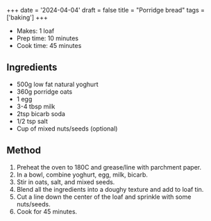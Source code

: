 +++
date = '2024-04-04'
draft = false
title = "Porridge bread"
tags = ['baking']
+++

- Makes: 1 loaf
- Prep time: 10 minutes
- Cook time: 45 minutes

## Ingredients
- 500g low fat natural yoghurt
- 360g porridge oats
- 1 egg
- 3-4 tbsp milk
- 2tsp bicarb soda
- 1/2 tsp salt
- Cup of mixed nuts/seeds (optional)

## Method
1. Preheat the oven to 180C and grease/line with parchment paper.
2. In a bowl, combine yoghurt, egg, milk, bicarb.
3. Stir in oats, salt, and mixed seeds.
4. Blend all the ingredients into a doughy texture and add to loaf tin.
5. Cut a line down the center of the loaf and sprinkle with some nuts/seeds.
6. Cook for 45 minutes.